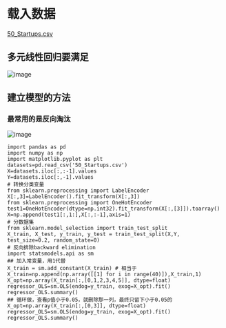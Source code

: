 # 载入数据
[50_Startups.csv](https://github.com/171909771/DATA-scientist/files/8983753/50_Startups.csv)
## 多元线性回归要满足
![image](https://user-images.githubusercontent.com/41554601/175755446-9051c9c5-842d-4c53-8df5-9db9e7c42461.png)
## 建立模型的方法
### 最常用的是反向淘汰
![image](https://user-images.githubusercontent.com/41554601/175755475-9115ee26-3834-4a6e-8ea6-795bc9f0606d.png)
```
import pandas as pd
import numpy as np 
import matplotlib.pyplot as plt 
datasets=pd.read_csv('50_Startups.csv')
X=datasets.iloc[:,:-1].values
Y=datasets.iloc[:,-1].values
# 转换分类变量
from sklearn.preprocessing import LabelEncoder
X[:,3]=LabelEncoder().fit_transform(X[:,3])
from sklearn.preprocessing import OneHotEncoder
test1=OneHotEncoder(dtype=np.int32).fit_transform(X[:,[3]]).toarray()
X=np.append(test1[:,1:],X[:,:-1],axis=1)
# 分数据集
from sklearn.model_selection import train_test_split
X_train, X_test, y_train, y_test = train_test_split(X,Y, test_size=0.2, random_state=0)
# 反向排除backward elimination
import statsmodels.api as sm
## 加入常变量，用1代替
X_train = sm.add_constant(X_train) # 相当于X_train=np.append(np.array([[1] for i in range(40)]),X_train,1)
X_opt=np.array(X_train[:,[0,1,2,3,4,5]], dtype=float)
regressor_OLS=sm.OLS(endog=y_train, exog=X_opt).fit()
regressor_OLS.summary()
## 循环做，查看p值小于0.05，就删除那一列，最终只留下小于0.05的
X_opt=np.array(X_train[:,[0,3]], dtype=float)
regressor_OLS=sm.OLS(endog=y_train, exog=X_opt).fit()
regressor_OLS.summary()
```
